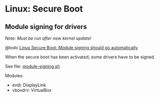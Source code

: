 # Linux: Secure Boot

## Module signing for drivers

*Note: Must be run after new kernel update!*

@todo [Linux Secure Boot: Module signing should go automatically](https://github.com/Cyb10101/notes/issues/1)

When the secure boot has been activated, some drivers have to be signed.

See file: [module-signing.sh](module-signing.sh)

Modules:

* evdi: DisplayLink
* vboxdrv: VirtualBox
